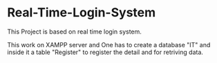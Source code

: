 # Real-Time-Login-System

This Project is based on real time login system. 

This work on XAMPP server and One has to create a database "IT" and inside it a table "Register" to register the detail and for retriving data.
